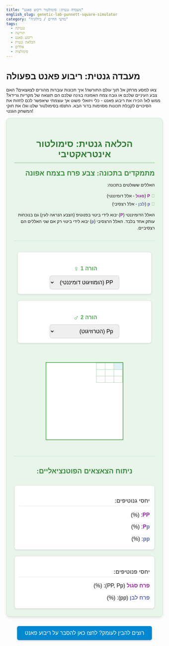 ```yaml
---
title: "מעבדה גנטית: סימולטור ריבוע פאנט"
english_slug: genetic-lab-punnett-square-simulator
category: "מדעי החיים / ביולוגיה"
tags:
  - גנטיקה
  - תורשה
  - ריבוע פאנט
  - הכלאה גנטית
  - אללים
  - סימולציה
---
```

# מעבדה גנטית: ריבוע פאנט בפעולה

צאו למסע מרתק אל תוך עולם התורשה! איך תכונות עוברות מהורים לצאצאים? האם צבע העיניים שלכם או גובה צמח האפונה בגינה שלכם הם תוצאה של מקריות גרידא? ממש לא! הכירו את ריבוע פאנט - כלי ויזואלי פשוט אך עוצמתי שיאפשר לכם לחזות את הסיכויים לקבלת תכונות מסוימות בדור הבא. התנסו בסימולטור שלנו וגלו את חוקי המשחק הגנטי!

<div class="punnett-simulator">
  <h2>הכלאה גנטית: סימולטור אינטראקטיבי</h2>
  <div class="trait-info">
    <h3>מתמקדים בתכונה: צבע פרח בצמח אפונה</h3>
    <p>האללים ששולטים בתכונה:</p>
    <ul>
        <li><span class="allele-dominant">P</span> (<span class="allele-dominant">סגול</span> - אלל דומיננטי)</li>
        <li><span class="allele-recessive">p</span> (<span class="allele-recessive">לבן</span> - אלל רצסיבי)</li>
    </ul>
    <p>האלל הדומיננטי (<span class="allele-dominant">P</span>) יבוא לידי ביטוי בפנוטיפ (הצבע הנראה לעין) גם בנוכחות עותק אחד בלבד. האלל הרצסיבי (<span class="allele-recessive">p</span>) יבוא לידי ביטוי רק אם שני האללים הם רצסיביים.</p>
  </div>

  <div class="parent-selection">
    <div class="parent">
      <h4>הורה 1 <span class="parent-icon">♀️</span></h4>
      <select id="parent1-genotype" class="genotype-select">
        <option value="PP">PP (הומוזיגוט דומיננטי)</option>
        <option value="Pp">Pp (הטרוזיגוט)</option>
        <option value="pp">pp (הומוזיגוט רצסיבי)</option>
      </select>
    </div>
    <div class="parent">
      <h4>הורה 2 <span class="parent-icon">♂️</span></h4>
      <select id="parent2-genotype" class="genotype-select">
        <option value="PP">PP (הומוזיגוט דומיננטי)</option>
        <option value="Pp" selected>Pp (הטרוזיגוט)</option>
        <option value="pp">pp (הומוזיגוט רצסיבי)</option>
      </select>
    </div>
  </div>

  <div class="punnett-square-container">
    <table id="punnett-square-table">
      <thead>
        <tr>
          <th></th>
          <th id="parent2-gamete1" class="gamete-cell"></th>
          <th id="parent2-gamete2" class="gamete-cell"></th>
        </tr>
      </thead>
      <tbody>
        <tr>
          <th id="parent1-gamete1" class="gamete-cell"></th>
          <td class="offspring-genotype"></td>
          <td class="offspring-genotype"></td>
        </tr>
        <tr>
          <th id="parent1-gamete2" class="gamete-cell"></th>
          <td class="offspring-genotype"></td>
          <td class="offspring-genotype"></td>
        </tr>
      </tbody>
    </table>
  </div>

  <div class="results">
    <h3>ניתוח הצאצאים הפוטנציאליים:</h3>
    <div class="genotype-ratios">
      <h4>יחסי גנוטיפים:</h4>
      <p id="genotype-PP"><span class="allele-dominant">PP</span>: <span class="ratio"></span> (<span class="percent"></span>%)</p>
      <p id="genotype-Pp"><span class="allele-dominant">P</span><span class="allele-recessive">p</span>: <span class="ratio"></span> (<span class="percent"></span>%)</p>
      <p id="genotype-pp_lower"><span class="allele-recessive">pp</span>: <span class="ratio"></span> (<span class="percent"></span>%)</p>
    </div>
    <div class="phenotype-ratios">
      <h4>יחסי פנוטיפים:</h4>
      <p id="phenotype-dominant"><span class="allele-dominant">פרח סגול</span> (PP, Pp): <span class="ratio"></span> (<span class="percent"></span>%)</p>
      <p id="phenotype-recessive"><span class="allele-recessive">פרח לבן</span> (pp): <span class="ratio"></span> (<span class="percent"></span>%)</p>
    </div>
  </div>
</div>

<button id="toggle-explanation" class="toggle-button">רוצים להבין לעומק? לחצו כאן להסבר על ריבוע פאנט</button>

<div id="explanation" class="explanation" style="display: none;">
  <h2>מהו ריבוע פאנט ולשם מה הוא משמש?</h2>
  <p>ריבוע פאנט הוא כלי גרפי פשוט המאפשר לחזות את כל שילובי האללים האפשריים בצאצאים של הכלאה גנטית נתונה, וכפועל יוצא מכך, לחשב את הסיכויים לקבלת גנוטיפים ופנוטיפים מסוימים. הוא נקרא על שם המדען הבריטי רג'ינלד פאנט, והוא למעשה הדמיה של <a href="#mendel-laws">חוק ההפרדה של מנדל</a>.</p>

  <h3>מושגי יסוד בגנטיקה שכדאי להכיר:</h3>
  <ul>
    <li><strong>גן:</strong> יחידת התורשה הבסיסית, מקטע של DNA שנושא מידע ליצירת חלבון או מולקולה תפקודית אחרת, וקובע תכונה מסוימת (למשל, הגן לצבע פרח).</li>
    <li><strong>אללים:</strong> גרסאות שונות לאותו גן. לכל גן יכולים להיות אללים שונים (לדוגמה, אלל לצבע פרח סגול ואלל לצבע פרח לבן). לרוב האורגניזמים הדיפלואידים (כמונו) יש שני עותקים מכל גן, אחד מכל הורה.</li>
    <li><strong>אלל דומיננטי:</strong> אלל שתמיד מבטא את הפנוטיפ (התכונה החיצונית הנראית לעין) שלו, גם כשיש לו רק עותק אחד (כלומר, כשהאורגניזם הטרוזיגוט). מסומן בדרך כלל באות גדולה (כמו P).</li>
    <li><strong>אלל רצסיבי:</strong> אלל שמבטא את הפנוטיפ שלו רק כשיש לו שני עותקים (כלומר, כשהאורגניזם הומוזיגוט רצסיבי). נוכחות של אלל דומיננטי תסתיר את הפנוטיפ הרצסיבי. מסומן באות קטנה (כמו p).</li>
    <li><strong>גנוטיפ:</strong> ההרכב הגנטי המדויק של האורגניזם עבור גן מסוים או קבוצת גנים. זהו זוג האללים שיש לאורגניזם (לדוגמה, PP, Pp, או pp).</li>
    <li><strong>פנוטיפ:</strong> הביטוי החיצוני של התכונה, הנובע מהגנוטיפ ומהשפעות סביבתיות. זה מה שאנחנו רואים בפועל (לדוגמה, פרח סגול או לבן).</li>
    <li><strong>הומוזיגוט:</strong> אורגניזם שיש לו שני עותקים זהים של אותו אלל עבור גן מסוים (PP או pp).</li>
    <li><strong>הטרוזיגוט:</strong> אורגניזם שיש לו שני עותקים שונים של האללים עבור גן מסוים (Pp).</li>
  </ul>

  <h3>כיצד בונים ומנתחים ריבוע פאנט?</h3>
  <p>ניקח שוב את הדוגמה של צבע פרח בצמח אפונה (P=סגול, p=לבן), ונבחן הכלאה בין שני הורים הטרוזיגוטים: Pp x Pp.</p>
  <ol>
    <li><strong>זיהוי גנוטיפי ההורים:</strong> במקרה זה, שני ההורים הם Pp.</li>
    <li><strong>קביעת סוגי הגמטות (תאי מין) האפשריים:</strong> לפי חוק ההפרדה של מנדל, כל הורה תורם רק אלל אחד מתוך הזוג לכל גמטה. הורה בעל גנוטיפ Pp יכול לייצר גמטות הנושאות את האלל P (בסיכוי 50%) וגמטות הנושאות את האלל p (בסיכוי 50%).</li>
    <li><strong>בניית הריבוע:</strong> יוצרים טבלה (2x2 עבור הכלאה של תכונה אחת). בצד העליון רושמים את סוגי הגמטות של הורה אחד, ובצד השמאלי רושמים את סוגי הגמטות של ההורה השני.
      <pre dir="ltr">
          |   P   |   p
        -----------------
        P |       |
        -----------------
        p |       |
      </pre>
    </li>
    <li><strong>מילוי הריבוע:</strong> כל תא בריבוע מייצג שילוב אפשרי של גמטה מהורה אחד וגמטה מההורה השני. ממלאים כל תא על ידי צירוף האללים מהכותרות של השורה והטור המתאימים. כל תא מציג גנוטיפ אפשרי של צאצא.
      <pre dir="ltr">
          |   P   |   p
        -----------------
        P |  PP   |  Pp
        -----------------
        p |  Pp   |  pp
      </pre>
      (שימו לב: Pp ו-pP מייצגים את אותו גנוטיפ הטרוזיגוטי, ולרוב רושמים Pp לפי סדר האלל הדומיננטי תחילה).
    </li>
  </ol>

  <h3>פענוח התוצאות (ניתוח הריבוע):</h3>
  <p>לאחר מילוי הריבוע, קל לחשב את הסיכויים:</p>
  <ul>
    <li><strong>יחסי גנוטיפים:</strong> סופרים את התאים המכילים כל גנוטיפ אפשרי (PP, Pp, pp) מתוך סך התאים (4 במקרה זה). בריבוע זה: 1 PP, 2 Pp, 1 pp. יחס גנוטיפים: 1:2:1. באחוזים: 25% PP, 50% Pp, 25% pp.</li>
    <li><strong>יחסי פנוטיפים:</strong> קובעים את הפנוטיפ של כל גנוטיפ על פי כללי הדומיננטיות.
      <ul>
        <li>PP: סגול (הומוזיגוט דומיננטי)</li>
        <li>Pp: סגול (הטרוזיגוט - האלל P דומיננטי ומכסה על p)</li>
        <li>pp: לבן (הומוזיגוט רצסיבי - רק כך האלל p בא לידי ביטוי)</li>
      </ul>
      סופרים את התאים המובילים לכל פנוטיפ. בדוגמה זו: 3 תאים מובילים לפנוטיפ "סגול" (PP ו-Pp) ותא 1 מוביל לפנוטיפ "לבן" (pp). יחס פנוטיפים: 3 סגול : 1 לבן. באחוזים: 75% סגול, 25% לבן.
    </ul>

  <h3 id="mendel-laws">חיבור לחוקי מנדל:</h3>
  <p>ריבוע פאנט הוא הדמיה יפהפייה של <strong>חוק ההפרדה (חוק המיון)</strong> של גרגור מנדל. חוק זה קובע שזוג האללים עבור כל תכונה נפרד במהלך היווצרות הגמטות (כך שכל גמטה נושאת רק אלל אחד). במהלך ההפריה, הגמטות מהורים שונים מתאחדות באופן אקראי ליצירת הגנוטיפ הדיפלואידי של הצאצא. ריבוע פאנט מציג את כל השילובים האפשריים של הגמטות ומה הסיכויים לכל שילוב כזה.</p>

  <h3>התנסו ולמדו!</h3>
  <p>חזרו לסימולטור למעלה ושנו את הגנוטיפים של הורי צמח האפונה. צפו כיצד סוגי הגמטות, הגנוטיפים בצאצאים, ויחסי הגנוטיפים והפנוטיפים משתנים בהתאם. נסו את כל השילובים האפשריים (PP x PP, PP x Pp, PP x pp, Pp x Pp, Pp x pp, pp x pp) כדי לראות את כל התרחישים האפשריים ולחזק את הבנתכם את עקרונות התורשה הבסיסיים!</p>
</div>

<style>
  /* General styling for the simulator container */
  .punnett-simulator {
    font-family: 'Arial', sans-serif;
    direction: rtl;
    text-align: right;
    background-color: #e8f5e9; /* Light green background */
    border: 1px solid #c8e6c9; /* Matching border color */
    border-radius: 12px; /* More rounded corners */
    padding: 25px;
    margin-bottom: 30px;
    box-shadow: 0 4px 8px rgba(0, 0, 0, 0.1); /* Subtle shadow */
  }

  .punnett-simulator h2 {
      color: #2e7d32; /* Dark green */
      text-align: center;
      margin-bottom: 20px;
      font-size: 1.8rem;
      border-bottom: 2px solid #a5d6a7;
      padding-bottom: 10px;
  }

  .punnett-simulator h3 {
    color: #388e3c; /* Medium green */
    margin-top: 15px;
    margin-bottom: 12px;
    font-size: 1.4rem;
  }

   .punnett-simulator h4 {
    color: #4caf50; /* Green */
    margin-bottom: 8px;
    font-size: 1.1rem;
  }

  .trait-info {
    margin-bottom: 25px;
    padding-bottom: 20px;
    border-bottom: 1px solid #c8e6c9;
  }

  .trait-info p, .trait-info ul {
      margin-bottom: 10px;
      line-height: 1.5;
  }
   .trait-info ul {
       list-style: none;
       padding: 0;
   }
   .trait-info li {
       margin-bottom: 5px;
       padding-right: 15px;
       position: relative;
   }
   .trait-info li::before {
       content: '🌱'; /* Pea plant icon */
       position: absolute;
       right: 0;
       color: #4caf50;
   }


  /* Allele coloring and styling */
  .allele-dominant {
    font-weight: bold;
    color: #9c27b0; /* Purple, matching pea flower */
  }

  .allele-recessive {
    font-weight: bold;
    color: #5c6bc0; /* Indigo/Blue, distinct from dominant */
  }

  /* Parent Selection */
  .parent-selection {
    display: flex;
    justify-content: space-around;
    align-items: center;
    margin-bottom: 30px;
    flex-wrap: wrap;
  }

  .parent {
    text-align: center;
    background-color: #ffffff;
    border: 1px solid #e0e0e0;
    border-radius: 8px;
    padding: 15px 20px;
    margin: 10px;
    flex: 1; /* Allow parents to grow/shrink */
    min-width: 200px; /* Minimum width */
    box-shadow: 0 2px 4px rgba(0, 0, 0, 0.08);
  }

  .parent-icon {
      font-size: 1.5rem;
      vertical-align: middle;
      margin-left: 5px;
  }

  .genotype-select {
    padding: 10px 15px;
    font-size: 1.1rem;
    border-radius: 6px;
    border: 1px solid #ccc;
    cursor: pointer;
    outline: none;
    transition: border-color 0.3s ease, box-shadow 0.3s ease;
  }

  .genotype-select:focus {
      border-color: #4caf50;
      box-shadow: 0 0 5px rgba(76, 175, 80, 0.5);
  }

  /* Punnett Square */
  .punnett-square-container {
    display: flex;
    justify-content: center;
    margin-bottom: 30px;
  }

  #punnett-square-table {
    border-collapse: collapse;
    width: 250px; /* Larger size for better visibility */
    height: 250px;
    font-size: 1.3rem;
    text-align: center;
    table-layout: fixed;
    background-color: #ffffff;
    border: 2px solid #4caf50; /* Stronger border */
  }

  #punnett-square-table th, #punnett-square-table td {
    border: 1px solid #a5d6a7; /* Lighter border inside */
    padding: 10px;
    width: 25%;
    height: 25%;
  }

  #punnett-square-table th {
    background-color: #e0f2f7; /* Light blue-green for headers */
    font-weight: bold;
    color: #0277bd; /* Dark blue for header text */
  }

  .gamete-cell {
      font-size: 1.5rem;
      /* Initial state for animation */
      opacity: 0;
      transform: translateY(-10px); /* Start slightly up */
  }

   .gamete-cell.animate-in {
       animation: fadeInSlideDown 0.5s ease-out forwards;
   }

   @keyframes fadeInSlideDown {
       from { opacity: 0; transform: translateY(-10px); }
       to { opacity: 1; transform: translateY(0); }
   }


  .offspring-genotype {
    font-weight: bold;
    color: #3f51b5; /* Indigo color for offspring */
    font-size: 1.4rem;
    /* Initial state for animation */
    opacity: 0;
    transform: scale(0.8);
  }

  .offspring-genotype.animate-in {
      animation: fadeInScale 0.5s ease-out forwards;
  }

  @keyframes fadeInScale {
      from { opacity: 0; transform: scale(0.8); }
      to { opacity: 1; transform: scale(1); }
  }


  /* Results Section */
  .results {
    margin-top: 25px;
    padding-top: 20px;
    border-top: 1px solid #c8e6c9;
    display: flex;
    flex-wrap: wrap;
    gap: 20px; /* Space between genotype and phenotype blocks */
    justify-content: center;
  }

  .genotype-ratios, .phenotype-ratios {
      background-color: #ffffff;
      border: 1px solid #e0e0e0;
      border-radius: 8px;
      padding: 15px;
      flex: 1; /* Allow to grow/shrink */
      min-width: 250px; /* Minimum width */
      box-shadow: 0 2px 4px rgba(0, 0, 0, 0.08);
  }

  .results h4 {
    margin-bottom: 10px;
    color: #555;
    border-bottom: 1px dotted #ccc;
    padding-bottom: 5px;
  }

  .genotype-ratios p, .phenotype-ratios p {
    margin-bottom: 8px;
    font-size: 1.1rem;
  }

  .ratio, .percent {
    font-weight: bold;
    color: #0d47a1; /* Dark blue for numbers */
    font-size: 1.2rem; /* Larger numbers */
     /* Initial state for animation */
    opacity: 0;
    transform: translateY(5px);
  }

  .ratio.animate-in, .percent.animate-in {
      animation: fadeInSlideUp 0.5s ease-out forwards;
  }

    @keyframes fadeInSlideUp {
       from { opacity: 0; transform: translateY(5px); }
       to { opacity: 1; transform: translateY(0); }
   }


  /* Explanation Section */
  .toggle-button {
    display: block;
    width: fit-content;
    margin: 20px auto;
    padding: 12px 25px;
    font-size: 1.1rem;
    cursor: pointer;
    background-color: #0288d1; /* Light blue */
    color: white;
    border: none;
    border-radius: 6px;
    transition: background-color 0.3s ease, transform 0.1s ease;
    box-shadow: 0 2px 5px rgba(0, 0, 0, 0.2);
  }

  .toggle-button:hover {
    background-color: #0277bd; /* Darker blue on hover */
    transform: translateY(-1px); /* Slight lift effect */
  }

    .toggle-button:active {
    background-color: #01579b; /* Even darker on click */
     transform: translateY(0);
  }


  .explanation {
    background-color: #e3f2fd; /* Lighter blue */
    border: 1px solid #bbdefb; /* Matching border */
    border-radius: 12px;
    padding: 25px;
    margin-top: 30px;
    line-height: 1.7;
    direction: rtl;
    text-align: right;
    color: #333;
    box-shadow: 0 4px 8px rgba(0, 0, 0, 0.1);
  }

  .explanation h2 {
      color: #0d47a1; /* Dark blue */
      margin-bottom: 20px;
      border-bottom: 2px solid #90caf9;
      padding-bottom: 10px;
       font-size: 1.6rem;
  }
   .explanation h3 {
      color: #1565c0; /* Medium blue */
      margin-bottom: 15px;
      margin-top: 25px;
       font-size: 1.3rem;
  }

  .explanation ul, .explanation ol {
    margin-bottom: 20px;
    padding-right: 25px; /* Adjusted padding */
  }

  .explanation li {
      margin-bottom: 10px;
      line-height: 1.6;
  }

  .explanation li strong {
      color: #0d47a1; /* Match heading color */
  }

  .explanation a {
      color: #0277bd;
      text-decoration: none;
      border-bottom: 1px dotted #0277bd;
      transition: color 0.3s ease, border-bottom-color 0.3s ease;
  }

  .explanation a:hover {
      color: #01579b;
      border-bottom-color: #01579b;
  }

  .explanation pre {
      background-color: #e1f5fe; /* Very light blue */
      border: 1px solid #b3e5fc;
      border-radius: 6px;
      padding: 15px;
      overflow-x: auto;
      margin: 20px 0;
      direction: ltr; /* Code direction */
      text-align: left; /* Code direction */
      font-family: 'Courier New', Courier, monospace;
      font-size: 0.95rem;
      line-height: 1.4;
      color: #333;
  }


  /* Responsive adjustments */
  @media (max-width: 768px) {
      .punnett-simulator {
          padding: 20px;
      }
      .punnett-simulator h2 {
          font-size: 1.5rem;
      }
       .punnett-simulator h3 {
           font-size: 1.2rem;
       }
       .punnett-simulator h4 {
           font-size: 1rem;
       }
      .parent-selection {
          flex-direction: column;
          align-items: stretch; /* Stretch parents to fill width */
      }
       .parent {
           margin: 8px 0; /* Adjust margin for column layout */
           min-width: unset; /* Remove min-width */
       }

      #punnett-square-table {
          width: 200px; /* Smaller size for smaller screens */
          height: 200px;
          font-size: 1rem;
      }

      #punnett-square-table th, #punnett-square-table td {
          padding: 8px;
      }

      .gamete-cell {
          font-size: 1.2rem;
      }
       .offspring-genotype {
           font-size: 1.1rem;
       }

      .results {
          flex-direction: column; /* Stack results vertically */
          gap: 15px;
      }

       .genotype-ratios, .phenotype-ratios {
           min-width: unset; /* Remove min-width */
       }

      .toggle-button {
        font-size: 1rem;
        padding: 10px 20px;
      }
      .explanation {
          padding: 20px;
      }
      .explanation h2 {
           font-size: 1.4rem;
      }
      .explanation h3 {
           font-size: 1.1rem;
      }
      .explanation pre {
          font-size: 0.9rem;
          padding: 10px;
      }
  }
   @media (max-width: 480px) {
       #punnett-square-table {
           width: 160px;
           height: 160px;
            font-size: 0.9rem;
       }
        .gamete-cell {
          font-size: 1rem;
      }
       .offspring-genotype {
           font-size: 1rem;
       }
       .results p {
           font-size: 1rem;
       }
       .ratio, .percent {
           font-size: 1.1rem;
       }
   }
</style>

<script>
  document.addEventListener('DOMContentLoaded', () => {
    const parent1Select = document.getElementById('parent1-genotype');
    const parent2Select = document.getElementById('parent2-genotype');
    const punnettTable = document.getElementById('punnett-square-table');

    const gameteCells = punnettTable.querySelectorAll('.gamete-cell');
    const offspringCells = punnettTable.querySelectorAll('.offspring-genotype');

    const genotypeRatiosDiv = document.querySelector('.genotype-ratios');
    const phenotypeRatiosDiv = document.querySelector('.phenotype-ratios');
    const ratioElements = document.querySelectorAll('.results .ratio, .results .percent');


    const toggleButton = document.getElementById('toggle-explanation');
    const explanationDiv = document.getElementById('explanation');

    // Define traits and their alleles/phenotypes
    const traitData = {
      'flower-color': {
        alleles: { dominant: 'P', recessive: 'p' },
        phenotypes: {
          'PP': 'סגול',
          'Pp': 'סגול',
          'pp': 'לבן'
        }
      }
    };

    // Currently using only one trait
    const currentTrait = 'flower-color';
    const alleles = traitData[currentTrait].alleles;
    const phenotypes = traitData[currentTrait].phenotypes;
    const dominantAllele = alleles.dominant;
    const recessiveAllele = alleles.recessive;

    // Map genotype strings to gamete arrays
    function getGametes(genotype) {
      if (genotype === dominantAllele + dominantAllele) {
        return [dominantAllele, dominantAllele];
      } else if (genotype === recessiveAllele + recessiveAllele) {
        return [recessiveAllele, recessiveAllele];
      } else { // Assumes heterozygous is dominant + recessive
        return [dominantAllele, recessiveAllele];
      }
    }

    function resetAnimations() {
        // Remove animation classes from previous run
        gameteCells.forEach(cell => cell.classList.remove('animate-in'));
        offspringCells.forEach(cell => cell.classList.remove('animate-in'));
        ratioElements.forEach(el => el.classList.remove('animate-in'));

         // Clear previous content
        gameteCells.forEach(cell => cell.textContent = '');
        offspringCells.forEach(cell => cell.textContent = '');
         ratioElements.forEach(el => el.textContent = '');
    }

    function calculateAndAnimatePunnettSquare() {
      resetAnimations(); // Start clean

      const parent1Genotype = parent1Select.value;
      const parent2Genotype = parent2Select.value;

      const parent1Gametes = getGametes(parent1Genotype);
      const parent2Gametes = getGametes(parent2Genotype);

      // Gamete Animation Sequence
      const parent1Gamete1Cell = document.getElementById('parent1-gamete1');
      const parent1Gamete2Cell = document.getElementById('parent1-gamete2');
      const parent2Gamete1Cell = document.getElementById('parent2-gamete1');
      const parent2Gamete2Cell = document.getElementById('parent2-gamete2');

      // Animate parent 1 gametes
      setTimeout(() => { parent1Gamete1Cell.textContent = parent1Gametes[0]; parent1Gamete1Cell.classList.add('animate-in'); }, 200);
      setTimeout(() => { parent1Gamete2Cell.textContent = parent1Gametes[1]; parent1Gamete2Cell.classList.add('animate-in'); }, 300);

      // Animate parent 2 gametes
      setTimeout(() => { parent2Gamete1Cell.textContent = parent2Gametes[0]; parent2Gamete1Cell.classList.add('animate-in'); }, 400);
      setTimeout(() => { parent2Gamete2Cell.textContent = parent2Gametes[1]; parent2Gamete2Cell.classList.add('animate-in'); }, 500);


      // Calculate offspring genotypes (needed before animating)
      const offspring = [
        parent1Gametes[0] + parent2Gametes[0],
        parent1Gametes[0] + parent2Gametes[1],
        parent1Gametes[1] + parent2Gametes[0],
        parent1Gametes[1] + parent2Gametes[1]
      ];

      // Normalize genotypes (e.g., pP -> Pp) - keeps Pp format consistent
      const normalizedOffspring = offspring.map(genotype => {
          // Handle pP -> Pp, but keep PP and pp as is
          if (genotype.length === 2 && genotype[0] === recessiveAllele && genotype[1] === dominantAllele) {
              return dominantAllele + recessiveAllele;
          }
           // Ensure homozygous recessive is always lowercase (pp)
           if (genotype.length === 2 && genotype[0] === dominantAllele && genotype[1] === recessiveAllele) {
               return dominantAllele + recessiveAllele; // Keep Pp
           }
            if (genotype.length === 2 && genotype[0] === recessiveAllele && genotype[1] === recessiveAllele) {
               return recessiveAllele + recessiveAllele; // Keep pp
           }
            if (genotype.length === 2 && genotype[0] === dominantAllele && genotype[1] === dominantAllele) {
               return dominantAllele + dominantAllele; // Keep PP
           }
          return genotype; // Should not happen for 2-allele traits
      });

      // Offspring Cell Animation Sequence
      const cellAnimationDelay = 150; // delay between each offspring cell
      const offspringAnimationStartTime = 800; // Start after gametes appear

      offspringCells.forEach((cell, index) => {
          setTimeout(() => {
              cell.textContent = normalizedOffspring[index];
              cell.classList.add('animate-in');
          }, offspringAnimationStartTime + index * cellAnimationDelay);
      });

      // Calculate and Animate Ratios after offspring animation finishes
      const totalOffspringAnimationTime = offspringAnimationStartTime + offspringCells.length * cellAnimationDelay;
      setTimeout(() => {
          calculateRatios(normalizedOffspring); // Calculate and update text content
          ratioElements.forEach(el => el.classList.add('animate-in')); // Animate the numbers
      }, totalOffspringAnimationTime + 300); // Small delay before ratio animation starts

    }

    function calculateRatios(offspringGenotypes) {
        const totalOffspring = offspringGenotypes.length;
        const genotypeCounts = {
            [dominantAllele + dominantAllele]: 0,
            [dominantAllele + recessiveAllele]: 0, // Ensure heterozygous is ordered correctly
            [recessiveAllele + recessiveAllele]: 0
        };

        offspringGenotypes.forEach(genotype => {
            genotypeCounts[genotype]++;
        });

        // Update text content *before* adding animation class in the timeout function
        genotypeRatiosDiv.querySelector(`#genotype-PP .ratio`).textContent = `${genotypeCounts[dominantAllele + dominantAllele]}/${totalOffspring}`;
        genotypeRatiosDiv.querySelector(`#genotype-PP .percent`).textContent = ((genotypeCounts[dominantAllele + dominantAllele] / totalOffspring) * 100).toFixed(0);

        genotypeRatiosDiv.querySelector(`#genotype-Pp .ratio`).textContent = `${genotypeCounts[dominantAllele + recessiveAllele]}/${totalOffspring}`;
        genotypeRatiosDiv.querySelector(`#genotype-Pp .percent`).textContent = ((genotypeCounts[dominantAllele + recessiveAllele] / totalOffspring) * 100).toFixed(0);

        genotypeRatiosDiv.querySelector(`#genotype-pp_lower .ratio`).textContent = `${genotypeCounts[recessiveAllele + recessiveAllele]}/${totalOffspring}`;
        genotypeRatiosDiv.querySelector(`#genotype-pp_lower .percent`).textContent = ((genotypeCounts[recessiveAllele + recessiveAllele] / totalOffspring) * 100).toFixed(0);


        // Phenotype Ratios
        const dominantPhenotypeCount = genotypeCounts[dominantAllele + dominantAllele] + genotypeCounts[dominantAllele + recessiveAllele];
        const recessivePhenotypeCount = genotypeCounts[recessiveAllele + recessiveAllele];

        phenotypeRatiosDiv.querySelector(`#phenotype-dominant .ratio`).textContent = `${dominantPhenotypeCount}/${totalOffspring}`;
        phenotypeRatiosDiv.querySelector(`#phenotype-dominant .percent`).textContent = ((dominantPhenotypeCount / totalOffspring) * 100).toFixed(0);

        phenotypeRatiosDiv.querySelector(`#phenotype-recessive .ratio`).textContent = `${recessivePhenotypeCount}/${totalOffspring}`;
        phenotypeRatiosDiv.querySelector(`#phenotype-recessive .percent`).textContent = ((recessivePhenotypeCount / totalOffspring) * 100).toFixed(0);
    }


    // Event listeners for genotype selection change
    parent1Select.addEventListener('change', calculateAndAnimatePunnettSquare);
    parent2Select.addEventListener('change', calculateAndAnimatePunnettSquare);

    // Initial calculation and animation on page load
    calculateAndAnimatePunnettSquare();

    // Toggle explanation visibility
    toggleButton.addEventListener('click', () => {
      const isHidden = explanationDiv.style.display === 'none';
      explanationDiv.style.display = isHidden ? 'block' : 'none';
      toggleButton.textContent = isHidden ? 'הסתרת ההסבר' : 'רוצים להבין לעומק? לחצו כאן להסבר על ריבוע פאנט';
       // Optional: Scroll to the explanation if it's shown
       if (isHidden) {
            explanationDiv.scrollIntoView({ behavior: 'smooth', block: 'start' });
       }
    });
  });
</script>
```